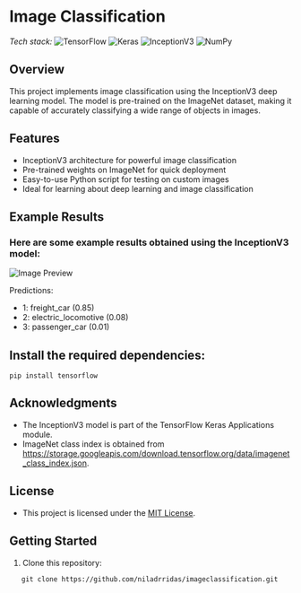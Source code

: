 # Image Classification

_Tech stack:_
![TensorFlow](https://upload.wikimedia.org/wikipedia/commons/thumb/1/11/TensorFlowLogo.svg/240px-TensorFlowLogo.svg.png) ![Keras](https://upload.wikimedia.org/wikipedia/commons/thumb/a/ae/Keras_logo.svg/240px-Keras_logo.svg.png) ![InceptionV3](https://upload.wikimedia.org/wikipedia/commons/thumb/7/7e/Inceptionv3.png/240px-Inceptionv3.png) ![NumPy](https://upload.wikimedia.org/wikipedia/commons/thumb/3/31/NumPy_logo_2020.svg/240px-NumPy_logo_2020.svg.png)


## Overview
This project implements image classification using the InceptionV3 deep learning model. The model is pre-trained on the ImageNet dataset, making it capable of accurately classifying a wide range of objects in images.

## Features
- InceptionV3 architecture for powerful image classification
- Pre-trained weights on ImageNet for quick deployment
- Easy-to-use Python script for testing on custom images
- Ideal for learning about deep learning and image classification

## Example Results
### Here are some example results obtained using the InceptionV3 model:

![Image Preview](https://raw.githubusercontent.com/niladrridas/image-classification/main/train.jpg)

Predictions:
- 1: freight_car (0.85)
- 2: electric_locomotive (0.08)
- 3: passenger_car (0.01)

## Install the required dependencies:
```
pip install tensorflow
```

## Acknowledgments
- The InceptionV3 model is part of the TensorFlow Keras Applications module.
- ImageNet class index is obtained from https://storage.googleapis.com/download.tensorflow.org/data/imagenet_class_index.json.

## License
- This project is licensed under the [MIT License](https://github.com/niladrridas/image-classification/blob/main/LICENSE).

## Getting Started

1. Clone this repository:
```
   git clone https://github.com/niladrridas/imageclassification.git
```
